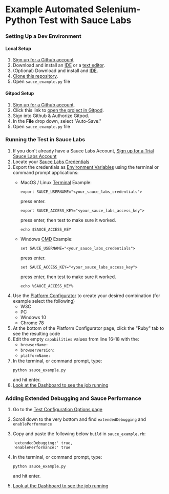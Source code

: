 # Example Automated Selenium-Python Test with Sauce Labs

### Setting Up a Dev Environment

#### Local Setup
1. <a href="https://github.com/join" target="_blank">Sign up for a Github account</a>
2. Download and install an [IDE](https://www.jetbrains.com/ruby/download/#section=mac) or a [text editor](https://www.sublimetext.com/3).
3. (Optional) Download and install and [IDE](https://www.jetbrains.com/ruby/download/#section=mac).
4. [Clone this repository]().
5. Open `sauce_example.py` file

#### Gitpod Setup
1. <a href="https://github.com/join" target="_blank">Sign up for a Github account</a>.
2. Click this link to <a href="https://" target="_blank">open the project in Gitpod</a>. 
3. Sign into Github & Authorize Gitpod.
4. In the <strong>File</strong> drop down, select "Auto-Save."
5. Open `sauce_example.py` file

### Running the Test in Sauce Labs

1. If you don't already have a Sauce Labs Account, 
<a href="https://saucelabs.com/sign-up" target="_blank">Sign up for a Trial Sauce Labs Account</a>
2. Locate your <a href="https://app.saucelabs.com/user-settings" target="_blank">Sauce Labs Credentials</a>
3. Export the credentials as [Environment Variables]( https://wiki.saucelabs.com/display/DOCS/Best+Practice%3A+Use+Environment+Variables+for+Authentication+Credentials) using the terminal or command prompt applications:
    * MacOS / Linux [Terminal](https://support.apple.com/guide/terminal/welcome/mac) Example:
        ```
        export SAUCE_USERNAME="<your_sauce_labs_credentials">
        ```
      press enter.
        ```
        export SAUCE_ACCESS_KEY="<your_sauce_labs_access_key">
        ```
      press enter, then test to make sure it worked.
        ```
        echo $SAUCE_ACCESS_KEY
        ```
 
    * Windows [CMD](https://docs.microsoft.com/en-us/windows-server/administration/windows-commands/windows-commands) Example:
        ```
        set SAUCE_USERNAME="<your_sauce_labs_credentials">
        ```
      press enter.
        ```
        set SAUCE_ACCESS_KEY="<your_sauce_labs_access_key">
        ```
      press enter, then test to make sure it worked.
        ```
        echo %SAUCE_ACCESS_KEY%
        ``` 
4. Use the <a href="https://wiki.saucelabs.com/display/DOCS/Platform+Configurator" target="_blank">Platform Configurator</a>
to create your desired combination (for example select the following)
    * W3C
    * PC
    * Windows 10
    * Chrome 78
5. At the bottom of the Platform Configurator page, click the "Ruby" tab to see the resulting code
6. Edit the empty `capabilities` values from line 16-18 with the:
    * `browserName:`
    * `browserVersion:`
    * `platformName:`
7. In the terminal, or command prompt, type: 
    ```
    python sauce_example.py
    ``` 
    and hit enter.
8. <a href="https://app.saucelabs.com/dashboard/tests" target="_blank">Look at the Dashboard to see the job running</a>

### Adding Extended Debugging and Sauce Performance

1. Go to the <a href="https://docs.saucelabs.com/reference/test-configuration/" target="_blank">Test Configuration Options page</a>
2. Scroll down to the very bottom and find `extendedDebugging` and `enablePerformance`
3. Copy and paste the following below `build` in `sauce_example.rb`:
    ```
    'extendedDebugging:' true,
    'enablePerformance:' true
    ```
4. In the terminal, or command prompt, type: 
    ```
    python sauce_example.py
    ``` 
    and hit enter.
       
5. <a href="https://app.saucelabs.com/dashboard/tests" target="_blank">Look at the Dashboard to see the job running</a>

